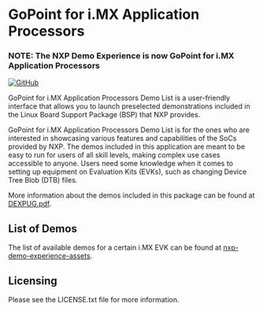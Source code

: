 # GoPoint for i.MX Application Processors
### NOTE: The NXP Demo Experience is now GoPoint for i.MX Application Processors

[![GitHub](https://img.shields.io/github/license/nxp-imx-support/nxp-demo-experience)](./LICENSE.txt)

GoPoint for i.MX Application Processors Demo List is a user-friendly interface that allows you to launch preselected demonstrations included in
the Linux Board Support Package (BSP) that NXP provides.

GoPoint for i.MX Application Processors Demo List is for the ones who are interested in showcasing various features and capabilities of the SoCs
provided by NXP. The demos included in this application are meant to be easy to run for users of all skill levels,
making complex use cases accessible to anyone. Users need some knowledge when it comes to setting up equipment on
Evaluation Kits (EVKs), such as changing Device Tree Blob (DTB) files.

More information about the demos included in this package can be found at [DEXPUG.pdf](https://www.nxp.com/docs/en/user-guide/DEXPUG.pdf).

## List of Demos

The list of available demos for a certain i.MX EVK can be found at [nxp-demo-experience-assets](https://github.com/NXP/nxp-demo-experience-assets/releases).

## Licensing

Please see the LICENSE.txt file for more information.
